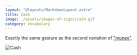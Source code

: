 ```yaml
---
layout: "@layouts/MarkdownLayout.astro"
title: Cash
image: ./assets/images-of-signs/cash.gif
category: Vocabulary
---
```


Exactly the same gesture as the second variation of
["money"](./money#variation-2).

![Cash](@signs/cash.gif)
